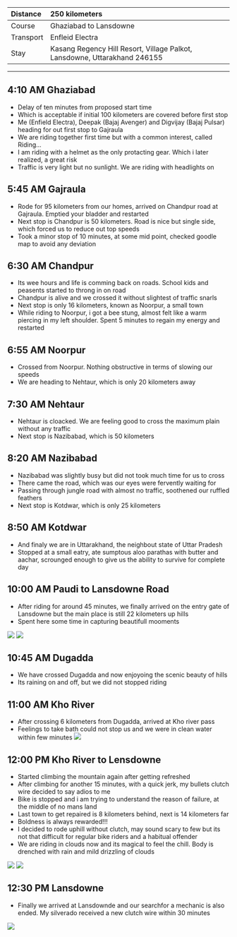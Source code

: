 | Distance | 250 kilometers |
| :--- | :--- |
| Course | Ghaziabad to Lansdowne |
| Transport | Enfleid Electra |
| Stay | Kasang Regency Hill Resort, Village Palkot, Lansdowne, Uttarakhand 246155 |

---

##  4:10 AM Ghaziabad
*	Delay of ten minutes from proposed start time
*	Which is acceptable if initial 100 kilometers are covered before first stop
*	Me (Enfield Electra), Deepak (Bajaj Avenger) and Digvijay (Bajaj Pulsar) heading for out first stop to Gajraula
*	We are riding together first time but with a common interest, called Riding...
*	I am riding with a helmet as the only protacting gear. Which i later realized, a great risk
*	Traffic is very light but no sunlight. We are riding with headlights on

##  5:45 AM Gajraula
*	Rode for 95 kilometers from our homes, arrived on Chandpur road at Gajraula. Emptied your bladder and restarted
*	Next stop is Chandpur is 50 kilometers. Road is nice but single side, which forced us to reduce out top speeds
*	Took a minor stop of 10 minutes, at some mid point, checked goodle map to avoid any deviation

##  6:30 AM Chandpur
*	Its wee hours and life is comming back on roads. School kids and peasents started to throng in on road
*	Chandpur is alive and we crossed it without slightest of traffic snarls
*	Next stop is only 16 kilometers, known as Noorpur, a small town
*	While riding to Noorpur, i got a bee stung, almost felt like a warm piercing in my left shoulder. Spent 5 minutes to regain my energy and restarted

##  6:55 AM Noorpur
*	Crossed from Noorpur. Nothing obstructive in terms of slowing our speeds
*	We are heading to Nehtaur, which is only 20 kilometers away

##  7:30 AM Nehtaur
*	Nehtaur is cloacked. We are feeling good to cross the maximum plain without any traffic
*	Next stop is Nazibabad, which is 50 kilometers

##  8:20 AM Nazibabad
*	Nazibabad was slightly busy but did not took much time for us to cross
*	There came the road, which was our eyes were fervently waiting for
*	Passing through jungle road with almost no traffic, soothened our ruffled feathers
*	Next stop is Kotdwar, which is only 25 kilometers

##  8:50 AM Kotdwar
*	And finaly we are in Uttarakhand, the neighbout state of Uttar Pradesh
*	Stopped at a small eatry, ate sumptous aloo parathas with butter and aachar, scrounged enough to give us the ability to survive for complete day

##	10:00 AM Paudi to Lansdowne Road
*	After riding for around 45 minutes, we finally arrived on the entry gate of Lansdowne but the main place is still 22 kilometers up hills
*	Spent here some time in capturing beautifull mooments

![](https://github.com/inbravo/travel/blob/master/july-2017/images/1.jpg)
![](https://github.com/inbravo/travel/blob/master/july-2017/images/10.jpg)

##  10:45 AM Dugadda
*	We have crossed Dugadda and now enjoyoing the scenic beauty of hills
*	Its raining on and off, but we did not stopped riding

##  11:00 AM Kho River
*	After crossing 6 kilometers from Dugadda, arrived at Kho river pass
*	Feelings to take bath could not stop us and we were in clean water within few minutes
![](https://github.com/inbravo/travel/blob/master/july-2017/images/2.jpg)

##  12:00 PM Kho River to Lensdowne
*	Started climbing the mountain again after getting refreshed
*	After climbing for another 15 minutes, with a quick jerk, my bullets clutch wire decided to say adios to me
*	Bike is stopped and i am trying to understand the reason of failure, at the middle of no mans land
*	Last town to get repaired is 8 kilometers behind, next is 14 kilometers far
*	Boldness is always rewarded!!! 
*	I decided to rode uphill without clutch, may sound scary to few but its not that difficult for regular bike riders and a habitual offender
* We are riding in clouds now and its magical to feel the chill. Body is drenched with rain and mild drizzling of clouds

![](https://github.com/inbravo/travel/blob/master/july-2017/images/4.jpg)
![](https://github.com/inbravo/travel/blob/master/july-2017/images/7.jpg)

##  12:30 PM Lansdowne
*	Finally we arrived at Lansdownde and our searchfor a mechanic is also ended. My silverado received a new clutch wire within 30 minutes

![](https://github.com/inbravo/travel/blob/master/july-2017/images/5.jpg)
